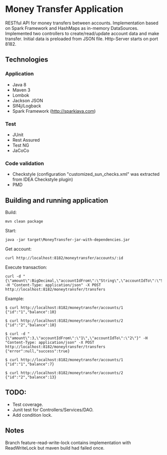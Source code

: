 # Money Transfer Application

RESTful API for money transfers between accounts. Implementation based on Spark Framework and HashMaps as in-memory DataSources.
Implemented two controllers to create/read/update account data and make transfer. Initial data is preloaded from JSON file. Http-Server starts on port 8182.

## Technologies
### Application
- Java 8
- Maven 3
- Lombok
- Jackson JSON
- Slf4j/Logback
- Spark Framework (http://sparkjava.com)
### Test
- JUnit
- Rest Assured
- Test NG
- JaCoCo
### Code validation
- Checkstyle (configuration "customized_sun_checks.xml" was extracted from IDEA Checkstyle plugin)
- PMD

## Building and running application
Build:
```
mvn clean package
```
Start:
```
java -jar target\MoneyTransfer-jar-with-dependencies.jar
```
Get account:
```
curl http://localhost:8182/moneytransfer/accounts/:id
```
Execute transaction:
```
curl -d "{\"amount\":BigDecimal,\"accountIdFrom\":\"String\",\"accountIdTo\":\"String\"}" -H "Content-Type: application/json" -X POST http://localhost:8182/moneytransfer/transfers
```
Example:
```
$ curl http://localhost:8182/moneytransfer/accounts/1
{"id":"1","balance":10}

$ curl http://localhost:8182/moneytransfer/accounts/2
{"id":"2","balance":10}

$ curl -d "{\"amount\":3,\"accountIdFrom\":\"1\",\"accountIdTo\":\"2\"}" -H "Content-Type: application/json" -X POST http://localhost:8182/moneytransfer/transfers
{"error":null,"success":true}

$ curl http://localhost:8182/moneytransfer/accounts/1
{"id":"1","balance":7}

$ curl http://localhost:8182/moneytransfer/accounts/2
{"id":"2","balance":13}
```

## TODO:
- Test coverage.
- Junit test for Controllers/Services/DAO.
- Add condition lock.

## Notes
Branch feature-read-write-lock contains implementation with ReadWriteLock but maven build had failed once.
